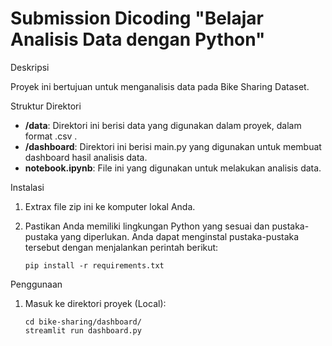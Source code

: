 # Submission Dicoding "Belajar Analisis Data dengan Python"

Deskripsi

Proyek ini bertujuan untuk menganalisis data pada Bike Sharing Dataset.

Struktur Direktori

- **/data**: Direktori ini berisi data yang digunakan dalam proyek, dalam format .csv .
- **/dashboard**: Direktori ini berisi main.py yang digunakan untuk membuat dashboard hasil analisis data.
- **notebook.ipynb**: File ini yang digunakan untuk melakukan analisis data.

Instalasi

1. Extrax file zip ini ke komputer lokal Anda.
2. Pastikan Anda memiliki lingkungan Python yang sesuai dan pustaka-pustaka yang diperlukan. Anda dapat menginstal pustaka-pustaka tersebut dengan menjalankan perintah berikut:

    ```shell
    pip install -r requirements.txt
    ```

Penggunaan
1. Masuk ke direktori proyek (Local):

    ```shell
    cd bike-sharing/dashboard/
    streamlit run dashboard.py
    ```
